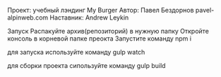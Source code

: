 Проект: учебный лэндинг My Burger
Автор: Павел Бездорнов pavel-alpinweb.com
Наставник: Andrew Leykin

Запуск
Распакуйте архив(репозиторий) в нужную папку
Откройте консоль в корневой папке преокта
Запустите команду npm i

для запуска используйте команду gulp watch

для сборки проекта сипользуйте команду gulp build